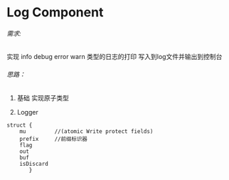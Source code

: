 # Log  Component

###### 需求:

实现 info debug error warn 类型的日志的打印 写入到log文件并输出到控制台

###### 思路：

1. 基础  实现原子类型

2. Logger 

```
struct {
    mu         //(atomic Write protect fields) 
    prefix     //前缀标识器
    flag
    out
    buf
    isDiscard
       }
```




